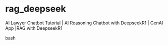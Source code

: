 # rag_deepseek
AI Lawyer Chatbot Tutorial | AI Reasoning Chatbot with DeepseekR1 | GenAI App |RAG with DeepseekR1





bash
